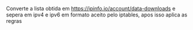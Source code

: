 Converte a lista obtida em https://ipinfo.io/account/data-downloads e sepera em ipv4 e ipv6 em formato aceito pelo iptables, apos isso aplica as regras
